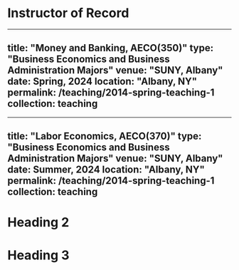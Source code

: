 Instructor of Record
======


---
title: "Money and Banking, AECO(350)"
type: "Business Economics and Business Administration Majors"
venue: "SUNY, Albany"
date: Spring, 2024
location: "Albany, NY"
permalink: /teaching/2014-spring-teaching-1
collection: teaching
---

---
title: "Labor Economics, AECO(370)"
type: "Business Economics and Business Administration Majors"
venue: "SUNY, Albany"
date: Summer, 2024
location: "Albany, NY"
permalink: /teaching/2014-spring-teaching-1
collection: teaching
---



Heading 2
======

Heading 3
======
